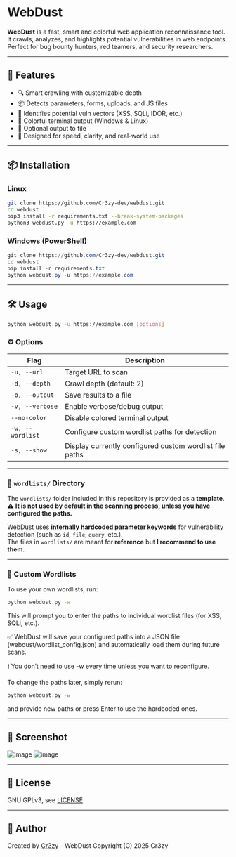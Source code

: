 
# WebDust

**WebDust** is a fast, smart and colorful web application reconnaissance tool.  
It crawls, analyzes, and highlights potential vulnerabilities in web endpoints.  
Perfect for bug bounty hunters, red teamers, and security researchers.

---

## 🚀 Features

- 🔍 Smart crawling with customizable depth
- 📦 Detects parameters, forms, uploads, and JS files
- 🧠 Identifies potential vuln vectors (XSS, SQLi, IDOR, etc.)
- 🎨 Colorful terminal output (Windows & Linux)
- 💾 Optional output to file
- 🧪 Designed for speed, clarity, and real-world use

---

## 📦 Installation

### Linux

```bash
git clone https://github.com/Cr3zy-dev/webdust.git
cd webdust
pip3 install -r requirements.txt --break-system-packages
python3 webdust.py -u https://example.com
```

### Windows (PowerShell)

```powershell
git clone https://github.com/Cr3zy-dev/webdust.git
cd webdust
pip install -r requirements.txt
python webdust.py -u https://example.com
```

---

## 🛠 Usage

```bash
python webdust.py -u https://example.com [options]
```

### ⚙️ Options

| Flag                  | Description                                                 |
|---------------------- |------------------------------------------------------------ |
| `-u, --url`           | Target URL to scan                                          |
| `-d, --depth`         | Crawl depth (default: 2)                                    |
| `-o, --output`        | Save results to a file                                      |
| `-v, --verbose`       | Enable verbose/debug output                                 |
| `--no-color`          | Disable colored terminal output                             |
| `-w, --wordlist`      | Configure custom wordlist paths for detection               |
| `-s, --show`          | Display currently configured custom wordlist file paths     |

---

### 📂 `wordlists/` Directory

The `wordlists/` folder included in this repository is provided as a **template**.  
⚠️ **It is not used by default in the scanning process, unless you have configured the paths.**

WebDust uses **internally hardcoded parameter keywords** for vulnerability detection (such as `id`, `file`, `query`, etc.).  
The files in `wordlists/` are meant for **reference** but **I recommend to use them**.

---

### 🔧 Custom Wordlists

To use your own wordlists, run:

```bash
python webdust.py -w
```

This will prompt you to enter the paths to individual wordlist files (for XSS, SQLi, etc.).   

✅ WebDust will save your configured paths into a JSON file (webdust/wordlist_config.json) and automatically load them during future scans.   

❗ You don’t need to use -w every time unless you want to reconfigure.

To change the paths later, simply rerun:
```bash
python webdust.py -w
```
and provide new paths or press Enter to use the hardcoded ones.

---

## 📸 Screenshot

![image](https://github.com/user-attachments/assets/6d6afe37-82f6-4df5-918c-09eafa0d0cd5)
![image](https://github.com/user-attachments/assets/2c0a1dc5-6e95-4672-82d5-0d7ddf9c46e1)

---


## 📜 License

GNU GPLv3, see [LICENSE](LICENSE)

---

## 🎯 Author

Created by [Cr3zy](https://github.com/Cr3zy-dev) - WebDust Copyright (C) 2025  Cr3zy

